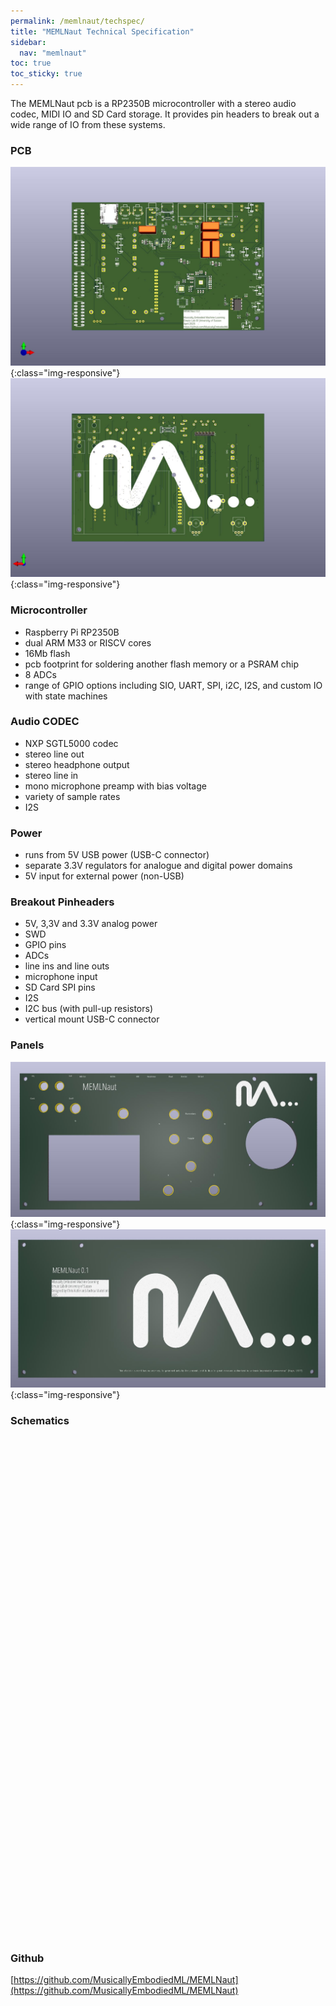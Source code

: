 ```yaml
---
permalink: /memlnaut/techspec/
title: "MEMLNaut Technical Specification"
sidebar:
  nav: "memlnaut"
toc: true
toc_sticky: true  
---
```


The MEMLNaut pcb is a RP2350B microcontroller with a stereo audio codec, MIDI IO and SD Card storage.  It provides pin headers to break out a wide range of IO from these systems. 

### PCB 

![MEMLNaut Front](/assets/images/MEMLNaut_0_2.jpg){:class="img-responsive"}
![MEMLNaut Back](/assets/images/MEMLNaut_0_2_back.jpg){:class="img-responsive"}

### Microcontroller

- Raspberry Pi RP2350B
- dual ARM M33 or RISCV cores
- 16Mb flash
- pcb footprint for soldering another flash memory or a PSRAM chip
- 8 ADCs
- range of GPIO options including SIO, UART, SPI, i2C, I2S, and custom IO with state machines

### Audio CODEC

- NXP SGTL5000 codec
- stereo line out
- stereo headphone output
- stereo line in
- mono microphone preamp with bias voltage
- variety of sample rates
- I2S

### Power

- runs from 5V USB power (USB-C connector)
- separate 3.3V regulators for analogue and digital power domains
- 5V input for external power (non-USB)

### Breakout Pinheaders

- 5V, 3,3V and 3.3V analog power
- SWD 
- GPIO pins
- ADCs
- line ins and line outs
- microphone input
- SD Card SPI pins
- I2S
- I2C bus (with pull-up resistors)
- vertical mount USB-C connector


### Panels

![MEMLNaut Panel Front](/assets/images/memlnaut_0_3_joystick.jpg){:class="img-responsive"}
![MEMLNaut Panel Back](/assets/images/memlnaut_0_2_backplate.jpg){:class="img-responsive"}


### Schematics

<div id="pdf" style="width:100%; height:800px;"></div>
<script src="https://cdn.jsdelivr.net/npm/pdfobject@2.2.8/pdfobject.min.js" crossorigin="anonymous" referrerpolicy="no-referrer"></script>
<script>PDFObject.embed("/assets/pdf/MEMLNaut_0_2.pdf", "#pdf", {height: "100%"});</script>

### Github

[https://github.com/MusicallyEmbodiedML/MEMLNaut](https://github.com/MusicallyEmbodiedML/MEMLNaut)



